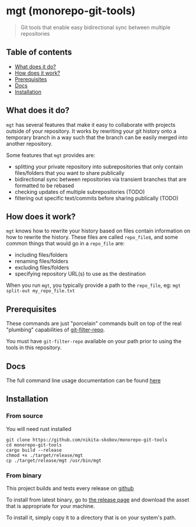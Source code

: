 # mgt (monorepo-git-tools)

> Git tools that enable easy bidirectional sync between multiple repositories

## Table of contents

* [What does it do?](#what-does-it-do)
* [How does it work?](#how-does-it-work)
* [Prerequisites](#prerequisites)
* [Docs](#docs)
* [Installation](#installation)

## What does it do?

`mgt` has several features that make it easy to collaborate with
projects outside of your repository. It works by rewriting
your git history onto a temporary branch in a way such that the branch
can be easily merged into another repository.

Some features that `mgt` provides are:

- splitting your private repository into subrepositories that only contain files/folders that you want to share publically
- bidirectional sync between repositories via transient branches that are formatted to be rebased
- checking updates of multiple subrepositories (TODO)
- filtering out specific text/commits before sharing publically (TODO)

## How does it work?

`mgt` knows how to rewrite your history based on files contain information on how to rewrite the history.
These files are called `repo_file`s, and some common things that would
go in a `repo_file` are:

- including files/folders
- renaming files/folders
- excluding files/folders
- specifying repository URL(s) to use as the destination

When you run `mgt`, you typically provide a path to the `repo_file`, eg: `mgt split-out my_repo_file.txt`

## Prerequisites

These commands are just "porcelain" commands built on top of the real "plumbing" capabilities of [git-filter-repo](https://github.com/newren/git-filter-repo).

You must have `git-filter-repo` available on your path prior to using the tools in this repository.

## Docs

The full command line usage documentation can be found [here](./doc/README.md)

## Installation

### From source

You will need rust installed

```
git clone https://github.com/nikita-skobov/monorepo-git-tools
cd monorepo-git-tools
cargo build --release
chmod +x ./target/release/mgt
cp ./target/release/mgt /usr/bin/mgt
```

### From binary

This project builds and tests every release on [github](https://github.com/nikita-skobov/monorepo-git-tools)

To install from latest binary, go to [the release page](https://github.com/nikita-skobov/monorepo-git-tools/releases) and download
the asset that is appropriate for your machine.

To install it, simply copy it to a directory that is on your system's path.
